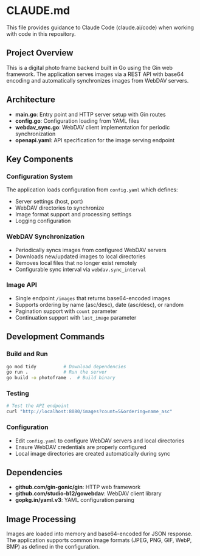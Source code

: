 # CLAUDE.md

This file provides guidance to Claude Code (claude.ai/code) when working with code in this repository.

## Project Overview

This is a digital photo frame backend built in Go using the Gin web framework. The application serves images via a REST API with base64 encoding and automatically synchronizes images from WebDAV servers.

## Architecture

- **main.go**: Entry point and HTTP server setup with Gin routes
- **config.go**: Configuration loading from YAML files
- **webdav_sync.go**: WebDAV client implementation for periodic synchronization
- **openapi.yaml**: API specification for the image serving endpoint

## Key Components

### Configuration System
The application loads configuration from `config.yaml` which defines:
- Server settings (host, port)
- WebDAV directories to synchronize
- Image format support and processing settings
- Logging configuration

### WebDAV Synchronization
- Periodically syncs images from configured WebDAV servers
- Downloads new/updated images to local directories
- Removes local files that no longer exist remotely
- Configurable sync interval via `webdav.sync_interval`

### Image API
- Single endpoint `/images` that returns base64-encoded images
- Supports ordering by name (asc/desc), date (asc/desc), or random
- Pagination support with `count` parameter
- Continuation support with `last_image` parameter

## Development Commands

### Build and Run
```bash
go mod tidy          # Download dependencies
go run .             # Run the server
go build -o photoframe .  # Build binary
```

### Testing
```bash
# Test the API endpoint
curl "http://localhost:8080/images?count=5&ordering=name_asc"
```

### Configuration
- Edit `config.yaml` to configure WebDAV servers and local directories
- Ensure WebDAV credentials are properly configured
- Local image directories are created automatically during sync

## Dependencies

- **github.com/gin-gonic/gin**: HTTP web framework
- **github.com/studio-b12/gowebdav**: WebDAV client library
- **gopkg.in/yaml.v3**: YAML configuration parsing

## Image Processing

Images are loaded into memory and base64-encoded for JSON response. The application supports common image formats (JPEG, PNG, GIF, WebP, BMP) as defined in the configuration.